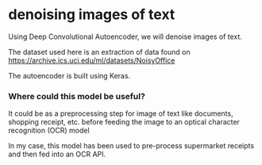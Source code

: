# denoising images of text
Using Deep Convolutional Autoencoder, we will denoise images of text.

The dataset used here is an extraction of data found on https://archive.ics.uci.edu/ml/datasets/NoisyOffice

The autoencoder is built using Keras.

### Where could this model be useful?
It could be as a preprocessing step for image of text like documents, shopping receipt, etc. before feeding the image to an optical character recognition (OCR) model

In my case, this model has been used to pre-process supermarket receipts and then fed into an OCR API.
